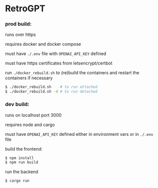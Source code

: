 # RetroGPT


### prod build:

runs over https

requires docker and docker compose

must have `./.env` file with `OPENAI_API_KEY` defined

must have https certificates from letsencrypt/certbot

run `./docker_rebuild.sh` to (re)build the containers and restart the containers if necessary

```bash
$ ./docker_rebuild.sh    # to run attached
$ ./docker_rebuild.sh -d # to run detached
```

### dev build:

runs on localhost port 3000

requires node and cargo

must have `OPENAI_API_KEY` defined either in environment vars or in `./.env` file

build the frontend:

```bash
$ npm install
$ npm run build
```

run the backend

```bash
$ cargo run
```
